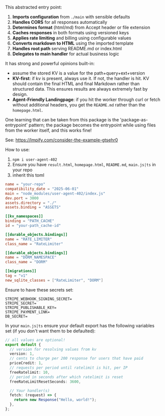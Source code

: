 This abstracted entry point:

1. **Imports configuration** from `./main` with sensible defaults
2. **Handles CORS** for all responses automatically
3. **Determines format** (html/md) from Accept header or file extension
4. **Caches responses** in both formats using versioned keys
5. **Applies rate limiting** and billing using configurable values
6. **Converts markdown to HTML** using the imported template
7. **Handles root path** serving README.md or index.html
8. **Delegates to main handler** for actual business logic

It has strong and powerful opinions built-in:

- assume the stored KV is a value for the path+query+ext+version
- **KV-first**: if kv is present, always use it. If not, the handler is hit. KV should contain the final HTML and final Markdown rather than structured data. This ensures results are always extremely fast by design.
- **Agent-Friendly Landingpage**: if you hit the worker through curl or fetch without additional headers, you get the `README.md` rather than the `homepage.html`.

One learning that can be taken from this package is the 'package-as-entrypoint' pattern; the package becomes the entrypoint while using files from the worker itself, and this works fine!

See: https://lmpify.com/consider-the-example-gtsehr0

How to use:

1. `npm i user-agent-402`
2. Ensure you have `result.html`, `homepage.html`, `README.md`, `main.js|ts` in your repo
3. inherit this toml

```toml
name = "your-repo"
compatibility_date = "2025-06-01"
main = "node_modules/user-agent-402/index.js"
dev.port = 3000
assets.directory = "./"
assets.binding = "ASSETS"

[[kv_namespaces]]
binding = "PATH_CACHE"
id = "your-path_cache-id"

[[durable_objects.bindings]]
name = "RATE_LIMITER"
class_name = "RateLimiter"

[[durable_objects.bindings]]
name = "DORM_NAMESPACE"
class_name = "DORM"

[[migrations]]
tag = "v1"
new_sqlite_classes = ["RateLimiter", "DORM"]
```

Ensure to have these secrets set:

```
STRIPE_WEBHOOK_SIGNING_SECRET=
STRIPE_SECRET=
STRIPE_PUBLISHABLE_KEY=
STRIPE_PAYMENT_LINK=
DB_SECRET=
```

In your `main.js|ts` ensure your default export has the following variables set (if you don't want them to be defaulted):

```ts
// all values are optional!
export default {
  // version for resolving values from kv
  version: 1,
  // cents to charge per 200 response for users that have paid
  priceCredit: 1,
  // requests per period until ratelimit is hit, per IP
  freeRatelimit: 10,
  // period in seconds after which ratelimit is reset
  freeRateLimitResetSeconds: 3600,

  // Your handler(s)
  fetch: (request) => {
    return new Response("Hello, world!");
  },
};
```
